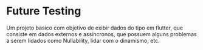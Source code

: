 # Future Testing

Um projeto basico com objetivo de exibir dados do tipo <Future> em flutter, que consiste em dados externos e assíncronos, que possuem alguns problemas a serem lidados como Nullability, lidar com o dinamismo, etc.
